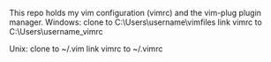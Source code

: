 This repo holds my vim configuration (vimrc) and the vim-plug plugin manager.
Windows:
clone to C:\Users\username\vimfiles
link vimrc to C:\Users\username\_vimrc

Unix:
clone to ~/.vim
link vimrc to ~/.vimrc